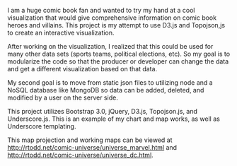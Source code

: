 I am a huge comic book fan and wanted to try my hand at a cool visualization that would give comprehensive information on comic book heroes and villains. This project is my attempt to use D3.js and Topojson,js to create an interactive visualization. 

After working on the visualization, I realized that this could be used for many other data sets (sports teams, political elections, etc). So my goal is to modularize the code so that the producer or developer can change the data and get a different visualization based on that data. 

My second goal is to move from static json files to utilizing node and a NoSQL database like MongoDB so data can be added, deleted, and modified by a user on the server side. 

This project utilizes Bootstrap 3.0, jQuery, D3.js, Topojson.js, and Underscore.js. This is an example of my chart and map works, as well as Underscore templating. 

This map projection and working maps can be viewed at http://rtodd.net/comic-universe/universe_marvel.html and http://rtodd.net/comic-universe/universe_dc.html.